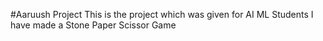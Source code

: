 #Aaruush Project
This is the project which was given for AI ML Students
I have made a Stone Paper Scissor Game
